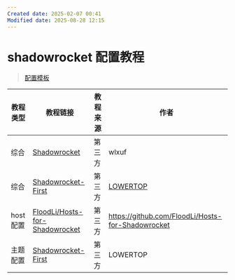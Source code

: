 ```yaml
---
Created date: 2025-02-07 00:41
Modified date: 2025-08-28 12:15
---
```

# shadowrocket 配置教程

> [配置模板](https://github.com/LaolunsiG/PCR/tree/main/config/shadowrocket)

| 教程类型    | 教程链接                                                                                | 教程来源 | 作者                                                |
| ------- | ----------------------------------------------------------------------------------- | ---- | ------------------------------------------------- |
| 综合      | [Shadowrocket](https://github.com/wlxuf/Shadowrocket)                               | 第三方  | wlxuf                                             |
| 综合      | [Shadowrocket-First](https://github.com/LOWERTOP/Shadowrocket-First)                | 第三方  | [LOWERTOP](https://github.com/LOWERTOP)           |
| host 配置 | [FloodLi/Hosts-for-Shadowrocket](https://github.com/FloodLi/Hosts-for-Shadowrocket) | 第三方  | https://github.com/FloodLi/Hosts-for-Shadowrocket |
| 主题配置    | [Shadowrocket-First](https://github.com/LOWERTOP/Shadowrocket-First)                | 第三方  | LOWERTOP                                          |
